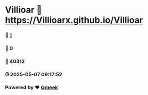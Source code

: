 # Villioar :link: https://Villioarx.github.io/Villioar 
### :page_facing_up: [1](https://Villioarx.github.io/Villioar/tag.html) 
### :speech_balloon: 0 
### :hibiscus: 40312 
### :alarm_clock: 2025-05-07 09:17:52 
### Powered by :heart: [Gmeek](https://github.com/Meekdai/Gmeek)
